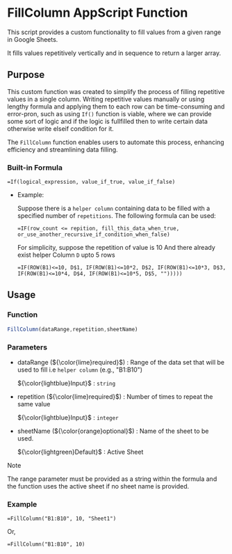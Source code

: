 # FillColumn AppScript Function

This script provides a custom functionality to fill values from a given range in Google Sheets.

It fills values repetitively vertically and in sequence to return a larger array.

## Purpose

This custom function was created to simplify the process of filling repetitive values in a single column. Writing repetitive values manually or using lengthy formula and applying them to each row can be time-consuming and error-pron, such as using `If()` function is viable, where we can provide some sort of logic and if the logic is fullfilled then to write certain data otherwise write elseif condition for it.

The `FillColumn` function enables users to automate this process, enhancing efficiency and streamlining data filling.

### Built-in Formula

  ```
  =If(logical_expression, value_if_true, value_if_false)
  ```

- Example:
    
    Suppose there is a `helper column` containing data to be filled with a specified number of `repetitions`. The following formula can be used:

    ```
    =IF(row_count <= repition, fill_this_data_when_true, or_use_another_recursive_if_condition_when_false)
    ```
    
    For simplicity, suppose the repetition of value is 10 And there already exist helper Column `D` upto 5 rows

    ```
    =IF(ROW(B1)<=10, D$1, IF(ROW(B1)<=10*2, D$2, IF(ROW(B1)<=10*3, D$3, IF(ROW(B1)<=10*4, D$4, IF(ROW(B1)<=10*5, D$5, "")))))
    ```


## Usage

### Function

```javascript
FillColumn(dataRange,repetition,sheetName)
```

### Parameters

- dataRange (${\color{lime}required}$) : Range of the data set that will be used to fill i.e `helper column` (e.g., "B1:B10")

  ${\color{lightblue}Input}$ : `string`

- repetition (${\color{lime}required}$) : Number of times to repeat the same value
    
    ${\color{lightblue}Input}$ : `integer`

- sheetName (${\color{orange}optional}$) : Name of the sheet to be used.

    ${\color{lightgreen}Default}$ : Active Sheet
    
> [!NOTE]
> The range parameter must be provided as a string within the formula and the function uses the active sheet if no sheet name is provided.

### Example

```
=FillColumn("B1:B10", 10, "Sheet1")
```
Or,
```
=FillColumn("B1:B10", 10)
```